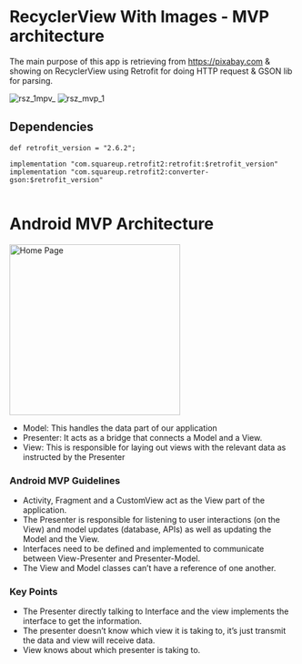 # RecyclerView With Images - MVP architecture

The main purpose of this app is retrieving from https://pixabay.com & showing on RecyclerView using Retrofit for doing HTTP request & GSON lib for parsing.

![rsz_1mpv_](https://user-images.githubusercontent.com/10658016/65838925-d64a4f00-e325-11e9-84a7-a12611de80cb.png)
![rsz_mvp_1](https://user-images.githubusercontent.com/10658016/65838926-d6e2e580-e325-11e9-863b-66dc1e13a26f.png)


## Dependencies

```
def retrofit_version = "2.6.2";

implementation "com.squareup.retrofit2:retrofit:$retrofit_version"
implementation "com.squareup.retrofit2:converter-gson:$retrofit_version"
   
```

# Android MVP Architecture 

<p align="left">
  <img src="https://user-images.githubusercontent.com/10658016/66260242-ac87a100-e7d9-11e9-8548-020ab1255db9.png?raw=true" alt="Home Page" width="300"/>
</p>

* Model: This handles the data part of our application
* Presenter: It acts as a bridge that connects a Model and a View.
* View: This is responsible for laying out views with the relevant data as instructed by the Presenter

### Android MVP Guidelines
* Activity, Fragment and a CustomView act as the View part of the application.
* The Presenter is responsible for listening to user interactions (on the View) and model updates (database, APIs) as well as   updating the Model and the View.
* Interfaces need to be defined and implemented to communicate between View-Presenter and Presenter-Model.
* The View and Model classes can’t have a reference of one another.

### Key Points

- The Presenter directly talking to Interface and the view implements the interface to get the information.
- The presenter doesn’t know which view it is taking to, it’s just transmit the data and view will receive data.
- View knows about which presenter is taking to.


